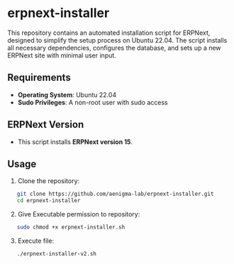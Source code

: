 # erpnext-installer

This repository contains an automated installation script for ERPNext, designed to simplify the setup process on Ubuntu 22.04. The script installs all necessary dependencies, configures the database, and sets up a new ERPNext site with minimal user input.

## Requirements

- **Operating System**: Ubuntu 22.04
- **Sudo Privileges**: A non-root user with sudo access

## ERPNext Version

- This script installs **ERPNext version 15**.

## Usage

1. Clone the repository:
```bash
   git clone https://github.com/aenigma-lab/erpnext-installer.git
   cd erpnext-installer
```
2. Give Executable permission to repository:
```bash
   sudo chmod +x erpnext-installer.sh
```
3. Execute file:
```bash
   ./erpnext-installer-v2.sh
